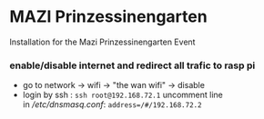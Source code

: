 # MAZI Prinzessinengarten

Installation for the Mazi Prinzessinengarten Event



### enable/disable internet and redirect all trafic to rasp pi

- go to network -> wifi -> "the wan wifi" -> disable
- login by ssh : `ssh root@192.168.72.1` uncomment line in */etc/dnsmasq.conf*: `address=/#/192.168.72.2`

